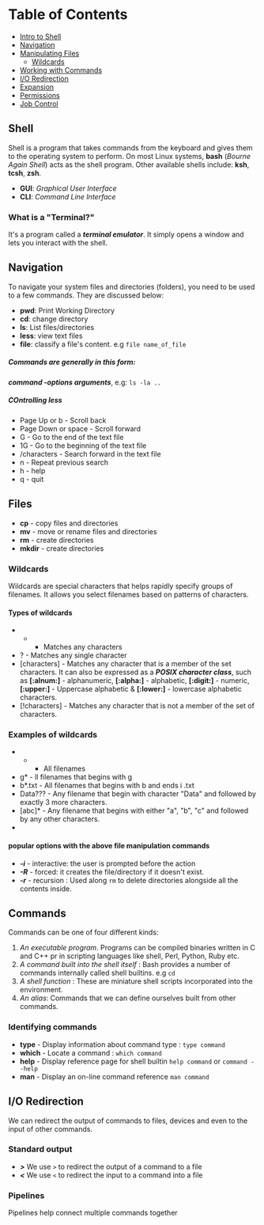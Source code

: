 

# Table of Contents 
- [Intro to Shell](#shell)
- [Navigation](#navigation)
- [Manipulating Files](#files)
    - [Wildcards](#wildcards)
- [Working with Commands](#commands)
- [I/O Redirection](#ioredirection)
- [Expansion](#expansion)
- [Permissions](#permissions)
- [Job Control](#jobcrontrol)

## Shell
Shell is a program that takes commands from the keyboard and gives them to the operating system to perform. On most Linux systems, **bash** (*Bourne Again Shell*) acts as the shell program. Other available shells include: **ksh**, **tcsh**, **zsh**.

- **GUI**: *Graphical User Interface*
- **CLI**: *Command Line Interface*

### What is a "Terminal?"
It's a program called a ***terminal emulator***. It simply opens a window and lets you interact with the shell.

## Navigation
To navigate your system files and directories (folders), you need to be used to a few commands. They are discussed below:
- **pwd**: Print Working Directory
- **cd**: change directory
- **ls**: List files/directories
- **less**: view text files
- **file**: classify a file's content. e.g `file name_of_file`


##### Commands are generally in this form:
***command -options arguments***, e.g: `ls -la ..`

##### COntrolling less
- Page Up or b - Scroll back
- Page Down or space - Scroll forward
- G - Go to the end of the text file
- 1G - Go to the beginning of the text file
- /characters - Search forward in the text file 
- n - Repeat previous search
- h - help
- q - quit

## Files
- **cp** - copy files and directories
- **mv** - move or rename files and directories
- **rm** - create directories
- **mkdir** - create directories

### Wildcards
Wildcards are special characters that helps rapidly specify groups of filenames. It allows you select filenames based on patterns of characters.

#### Types of wildcards
- * - Matches any characters
- ? - Matches any single character
- [characters] - Matches any character that is a member of the set characters. It can also be expressed as a ***POSIX character class***, such as **[:alnum:]** - alphanumeric, **[:alpha:]** - alphabetic, **[:digit:]** - numeric, **[:upper:]** - Uppercase alphabetic & **[:lower:]** - lowercase alphabetic characters.
- [!characters] - Matches any character that is not a member of the set of characters.

### Examples of wildcards
- * - All filenames
- g* - ll filenames that begins with g
- b*.txt - All filenames that begins with b and ends i  .txt
- Data??? - Any filename that begin with character "Data" and followed  by exactly 3 more characters.
- [abc]* - Any filename that begins with either "a", "b", "c" and followed by any other characters.
- 

#### popular options with the above file manipulation commands
- ***-i*** - interactive: the user is prompted before the action
- ***-R*** - forced: it creates the file/directory if it doesn't exist.
- ***-r*** - recursion : Used along `rm` to delete directories alongside all the contents inside.

## Commands
Commands can be one of four different kinds:
1. *An executable program*. Programs can be compiled binaries written in C and C++ pr in scripting languages like shell, Perl, Python, Ruby etc.
2. *A command built into the shell itself* : Bash provides  a number of commands internally called shell builtins. e.g `cd`
3. *A shell function* : These are miniature shell scripts incorporated into the environment.
4. *An alias*: Commands that we can define ourselves built from other commands.

### Identifying commands 
- **type** - Display information about command type : `type command`
- **which** - Locate a command : `which command`
- **help** - Display reference page for shell builtin `help command` or `command --help`
- **man** - Display an on-line command reference `man command`

## I/O Redirection
We can redirect the output of commands to files, devices and even to the input of other commands.


### Standard output

- ***>*** We use `>` to redirect the output of a command to a file
- ***<*** We use `<` to redirect the input to a command into a file

### Pipelines
Pipelines help connect multiple commands together